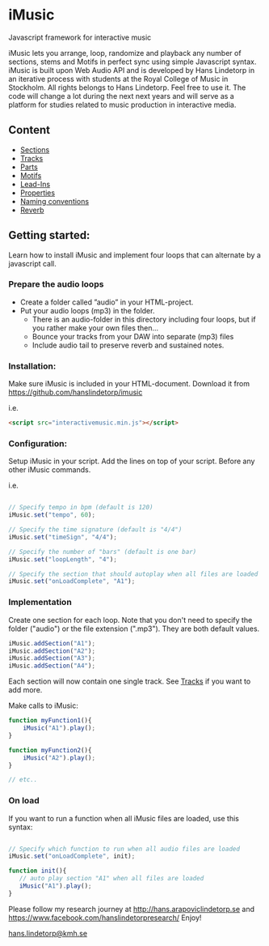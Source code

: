 # iMusic
Javascript framework for interactive music

iMusic lets you arrange, loop, randomize and playback any number of sections, stems and Motifs in perfect sync using simple Javascript syntax. iMusic is built upon Web Audio API and is developed by Hans Lindetorp in an iterative process with students at the Royal College of Music in Stockholm. 
All rights belongs to Hans Lindetorp. Feel free to use it. The code will change a lot during the next next years and will serve as a platform for studies related to music production in interactive media.

## Content
* [Sections](sections.md)
* [Tracks](tracks.md)
* [Parts](parts.md)
* [Motifs](motifs.md)
* [Lead-Ins](lead-ins.md)
* [Properties](properties.md)
* [Naming conventions](naming_conventions.md)
* [Reverb](reverb.md)

## Getting started:
Learn how to install iMusic and implement four loops that can alternate by a javascript call.

### Prepare the audio loops
* Create a folder called ”audio” in your HTML-project.
* Put your audio loops (mp3) in the folder. 
  * There is an audio-folder in this directory including four loops, but if you rather make your own files then...
  * Bounce your tracks from your DAW into separate (mp3) files
  * Include audio tail to preserve reverb and sustained notes.


### Installation:
Make sure iMusic is included in your HTML-document. Download it from https://github.com/hanslindetorp/imusic 

i.e.
```html
<script src="interactivemusic.min.js"></script>
```

### Configuration:
Setup iMusic in your script. Add the lines on top of your script. Before any other iMusic commands.

i.e.
```javascript

// Specify tempo in bpm (default is 120)
iMusic.set("tempo", 60);

// Specify the time signature (default is "4/4")
iMusic.set("timeSign", "4/4");

// Specify the number of "bars" (default is one bar)
iMusic.set("loopLength", "4");

// Specify the section that should autoplay when all files are loaded
iMusic.set("onLoadComplete", "A1");
```

### Implementation
Create one section for each loop. Note that you don't need to specify the folder ("audio") or the file extension (".mp3"). They are both default values.

```javascript
iMusic.addSection("A1");
iMusic.addSection("A2");
iMusic.addSection("A3");
iMusic.addSection("A4");
```
Each section will now contain one single track. See [Tracks](tracks.md) if you want to add more.


Make calls to iMusic:

```javascript
function myFunction1(){
    iMusic("A1").play();
}

function myFunction2(){
    iMusic("A2").play();
}

// etc..
```

### On load
If you want to run a function when all iMusic files are loaded, use this syntax:
```javascript

// Specify which function to run when all audio files are loaded
iMusic.set("onLoadComplete", init);

function init(){
   // auto play section "A1" when all files are loaded
   iMusic("A1").play();
}
```

Please follow my research journey at http://hans.arapoviclindetorp.se and https://www.facebook.com/hanslindetorpresearch/
Enjoy!

hans.lindetorp@kmh.se
